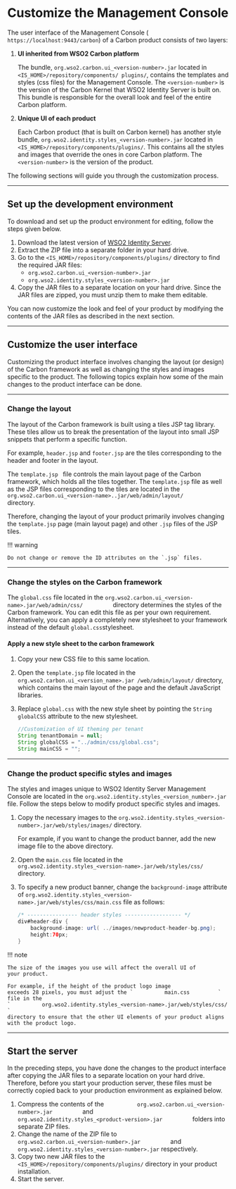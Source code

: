 # Customize the Management Console

The user interface of the Management Console (
`https://localhost:9443/carbon`) of a Carbon product consists of two layers:

1.  **UI inherited from WSO2 Carbon platform** 

    The bundle, `org.wso2.carbon.ui_<version-number>.jar` located in `<IS_HOME>/repository/components/ plugins/`, contains the templates and styles (css files) for the Management Console. The `<version-number>` is the version of the Carbon Kernel that WSO2 Identity Server is built on. This 
    bundle is responsible for the overall look and feel of the entire Carbon platform.
    
2.  **Unique UI of each product** 

    Each Carbon product (that is built on Carbon kernel) has another style bundle, 
    `org.wso2.identity.styles_<version-number>.jar` located in `<IS_HOME>/repository/components/plugins/`. This contains all the styles and images that 
    override the ones in core Carbon platform. The `<version-number>` is the version of the product.
    


The following sections will guide you through the customization process.

---

## Set up the development environment

To download and set up the product environment for editing, follow the steps given below. 

1.  Download the latest version of [WSO2 Identity Server](https://wso2.com/identity-and-access-management/).
2.  Extract the ZIP file into a separate folder in your hard drive.
3.  Go to the `<IS_HOME>/repository/components/plugins/`
    directory to find the required JAR files:
    -   `org.wso2.carbon.ui_<version-number>.jar`
    -   `org.wso2.identity.styles_<version-number>.jar`
4.  Copy the JAR files to a separate location on your hard drive. Since
    the JAR files are zipped, you must unzip them to make them editable.

You can now customize the look and feel of your product by modifying the
contents of the JAR files as described in the next section.

---

## Customize the user interface

Customizing the product interface involves changing the layout (or design) of
the Carbon framework as well as changing the styles and images specific
to the product. The following topics explain how some of the main
changes to the product interface can be done.

---

### Change the layout

The layout of the Carbon framework is built using a tiles JSP tag
library. These tiles allow us to break the presentation of the
layout into small JSP snippets that perform a specific function. 

For example, `header.jsp` and `footer.jsp` are the tiles corresponding to the header and footer in the layout. 

The `template.jsp ` file controls the main layout page of the Carbon framework, 
which holds all the tiles together. The `template.jsp` file as well as 
the JSP files corresponding to the tiles are located in the
`org.wso2.carbon.ui_<version-name>..jar/web/admin/layout/         `
directory.

Therefore, changing the layout of your product primarily involves
changing the `template.jsp` page (main layout page) and other `.jsp` files 
of the JSP tiles.

!!! warning
    
    Do not change or remove the ID attributes on the `.jsp` files.
    
---

### Change the styles on the Carbon framework

The `global.css` file located in the
`org.wso2.carbon.ui_<version-name>.jar/web/admin/css/         `
directory determines the styles of the Carbon framework. 
You can edit this file as per your own requirement.
Alternatively, you can apply a completely new stylesheet to your
framework instead of the default `global.css`stylesheet.

#### Apply a new style sheet to the carbon framework

1.  Copy your new CSS file to this same location.
2.  Open the `template.jsp` file located in the
    `org.wso2.carbon.ui_<version_name>.jar /web/admin/layout/`
    directory, which contains the main layout of the page and the
    default JavaScript libraries.
3.  Replace `global.css` with the new style sheet
    by pointing the `String globalCSS` attribute
    to the new stylesheet.

    ```java
    //Customization of UI theming per tenant
    String tenantDomain = null;
    String globalCSS = "../admin/css/global.css";
    String mainCSS = "";
    ```

---

### Change the product specific styles and images

The styles and images unique to WSO2 Identity Server Management Console are located in the
`org.wso2.identity.styles_<version_number>.jar` file.
Follow the steps below to modify product specific styles and images.

1.  Copy the necessary images to the
    `org.wso2.identity.styles_<version-number>.jar/web/styles/images/`
    directory. 
    
    For example, if you want to change the product banner,
    add the new image file to the above directory.
    
2.  Open the `main.css` file located in the
    `org.wso2.identity.styles_<version-name>.jar/web/styles/css/`
    directory.
3.  To specify a new product banner, change the
    `background-image` attribute of
    `org.wso2.identity.styles_<version-name>.jar/web/styles/css/main.css`
    file as follows:

    ``` java
    /* ---------------- header styles ------------------ */
    div#header-div {
        background-image: url( ../images/newproduct-header-bg.png);
        height:70px;
    }
    ```

!!! note
    
    The size of the images you use will affect the overall UI of
    your product. 
    
    For example, if the height of the product logo image
    exceeds 28 pixels, you must adjust the `          main.css         `
    file in the
    `          org.wso2.identity.styles_<version-name>.jar/web/styles/css/         `
    directory to ensure that the other UI elements of your product aligns
    with the product logo.
    
---

## Start the server

In the preceding steps, you have done the changes to the product
interface after copying the JAR files to a separate location on your
hard drive. Therefore, before you start your production server, these
files must be correctly copied back to your production environment as
explained below.

1.  Compress the contents of the
    `           org.wso2.carbon.ui_<version-number>.jar          ` and
    `           org.wso2.identity.styles_<product-version>.jar          `
    folders into separate ZIP files.
2.  Change the name of the ZIP file to
    `           org.wso2.carbon.ui_<version-number>.jar          ` and
    `           org.wso2.identity.styles_<version-number>.jar `
    respectively.
3.  Copy two new JAR files to the 
    `<IS_HOME>/repository/components/plugins/` directory in
    your product installation.
4.  Start the server.
